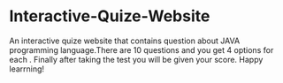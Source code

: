 # Interactive-Quize-Website
An interactive quize website that contains question about JAVA programming language.There are 10 questions and you get 4 options for each . Finally after taking the test you will be given your score. Happy learrning!
